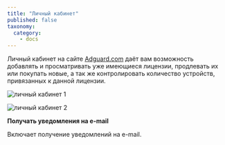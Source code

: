 ```yaml
---
title: "Личный кабинет"
published: false
taxonomy:
  category:
    - docs
---
```


Личный кабинет на сайте [Adguard.com](http://adguard.com) даёт вам возможность добавлять и просматривать уже имеющиеся лицензии, продлевать их или покупать новые, а так же контролировать количество устройств, привязанных к данной лицензии.

![личный кабинет 1](https://cloud.githubusercontent.com/assets/20211341/20470426/b8da0572-af8f-11e6-8102-bf1b286ebfe8.png)

![личный кабинет 2](https://cloud.githubusercontent.com/assets/20211341/20470427/b8da44f6-af8f-11e6-81f8-08d99b0e0428.png)

**Получать уведомления на e-mail**

Включает получение уведомлений на e-mail.
